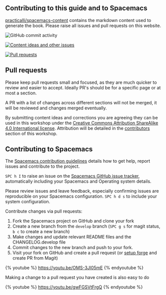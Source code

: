 ## Contributing to this guide and to Spacemacs
[practicalli/spacemacs-content](https://github.com/practicalli/spacemacs-content/) contains the markdown content used to generate the book.  Please raise all issues and pull requests on this website.

![GitHub commit activity](https://img.shields.io/github/commit-activity/y/practicalli/spacemacs-content?style=for-the-badge)

[![Content ideas and other issues](https://img.shields.io/github/issues/practicalli/spacemacs-content?label=content%20ideas%20and%20issues&logoColor=green&style=for-the-badge)](https://github.com/practicalli/spacemacs-content/issues)

[![Pull requests](https://img.shields.io/github/issues-pr/practicalli/spacemacs-content?style=for-the-badge)](https://github.com/practicalli/spacemacs-content/pulls)

## Pull requests
Please keep pull requests small and focused, as they are much quicker to review and easier to accept.  Ideally PR's should be for a specific page or at most a section.

A PR with a list of changes across different sections will not be merged, it will be reviewed and changes merged eventually.

By submitting content ideas and corrections you are agreeing they can be used in this workshop under the [Creative Commons Attribution ShareAlike 4.0 International license](http://creativecommons.org/licenses/by-sa/4.0/).  Attribution will be detailed in the [contributors](contributors.html) section of this workshop.

<!-- TODO:  Add GitHub issue templates, similar to those on practicalli/blog-content -->


## Contributing to Spacemacs
The [Spacemacs contribution guidelines](https://github.com/syl20bnr/spacemacs/blob/develop/CONTRIBUTING.org) details how to get help, report issues and contribute to the project.

`SPC h I` to raise an issue on the [Spacemacs GitHub issue tracker](https://github.com/syl20bnr/spacemacs/issues), automatically including your Spacemacs and Operating system details.

Please review issues and leave feedback, especially confirming issues are reproducible on your Spacemacs configuration. `SPC h d s` to include your system configuration.

Contribute changes via pull requests:
1. Fork the Spacemacs project on GitHub and clone your fork
2. Create a new branch from the `develop` branch (`SPC g s` for magit status, `b c` to create a new branch)
3. Make changes and update relevant README files and the CHANGELOG.develop file
4. Commit changes to the new branch and push to your fork.
5. Visit your fork on GitHub and create a pull request (or [setup forge](source-control/forge-configuration.md) and create PR from Magit)

{% youtube %}
https://youtu.be/OMS-3Jl05mE
{% endyoutube %}

Making a change to a pull request you have created is also easy to do

{% youtube %}
https://youtu.be/gwFGSVtFrgQ
{% endyoutube %}
